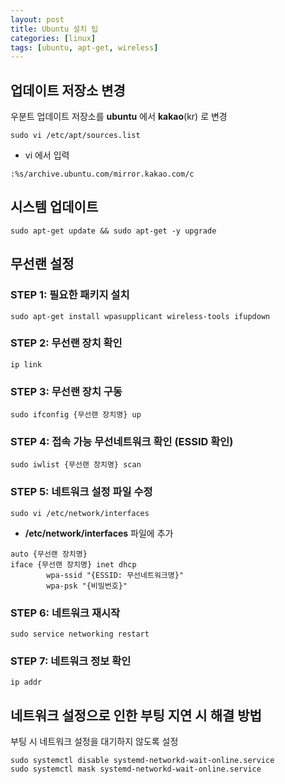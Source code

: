 ```yaml
---
layout: post
title: Ubuntu 설치 팁
categories: [linux]
tags: [ubuntu, apt-get, wireless]
---
```


## 업데이트 저장소 변경

우분트 업데이트 저장소를 **ubuntu** 에서 **kakao**(kr) 로 변경

~~~
sudo vi /etc/apt/sources.list
~~~

* vi 에서 입력
~~~
:%s/archive.ubuntu.com/mirror.kakao.com/c
~~~


## 시스템 업데이트

~~~
sudo apt-get update && sudo apt-get -y upgrade
~~~

<!--excerpt-->

## 무선랜 설정

### STEP 1: 필요한 패키지 설치

~~~
sudo apt-get install wpasupplicant wireless-tools ifupdown
~~~

### STEP 2: 무선랜 장치 확인

~~~
ip link
~~~

### STEP 3: 무선랜 장치 구동

~~~
sudo ifconfig {무선랜 장치명} up
~~~

### STEP 4: 접속 가능 무선네트워크 확인 (ESSID 확인)

~~~
sudo iwlist {무선랜 장치명} scan
~~~

### STEP 5: 네트워크 설정 파일 수정

~~~
sudo vi /etc/network/interfaces
~~~

* **/etc/network/interfaces** 파일에 추가
~~~
auto {무선랜 장치명}
iface {무선랜 장치명} inet dhcp
        wpa-ssid "{ESSID: 무선네트워크명}"
        wpa-psk "{비밀번호}"
~~~

### STEP 6: 네트워크 재시작

~~~
sudo service networking restart
~~~

### STEP 7: 네트워크 정보 확인

~~~
ip addr
~~~


## 네트워크 설정으로 인한 부팅 지연 시 해결 방법

부팅 시 네트워크 설정을 대기하지 않도록 설정

~~~
sudo systemctl disable systemd-networkd-wait-online.service
sudo systemctl mask systemd-networkd-wait-online.service
~~~
